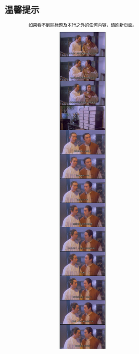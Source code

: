 <meta http-equiv="Content-Type" content="text/html; charset=utf-8">

# 温馨提示

<center>

如果看不到除标题及本行之外的任何内容，请刷新页面。

<img src="bei3kap1.png" alt="秘笈" />

</center>

